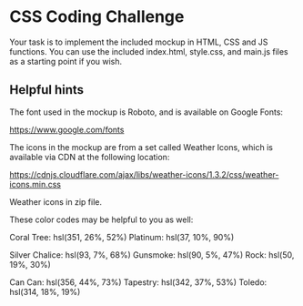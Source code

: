 # CSS Coding Challenge
Your task is to implement the included mockup in HTML, CSS and JS functions. You can use the
included index.html, style.css, and main.js files as a starting point if you wish.

## Helpful hints

The font used in the mockup is Roboto, and is available on Google Fonts:

https://www.google.com/fonts

The icons in the mockup are from a set called Weather Icons, which is available
via CDN at the following location:

https://cdnjs.cloudflare.com/ajax/libs/weather-icons/1.3.2/css/weather-icons.min.css

Weather icons in zip file.

These color codes may be helpful to you as well:

Coral Tree:       hsl(351, 26%, 52%)
Platinum:         hsl(37, 10%, 90%)

Silver Chalice:   hsl(93, 7%, 68%)
Gunsmoke:         hsl(90, 5%, 47%)
Rock:             hsl(50, 19%, 30%)

Can Can:          hsl(356, 44%, 73%)
Tapestry:         hsl(342, 37%, 53%)
Toledo:           hsl(314, 18%, 19%)
